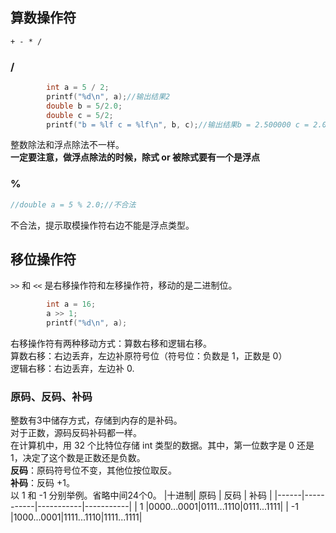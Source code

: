 ## 算数操作符
`+ - * /`</br>
### /
```c
		int a = 5 / 2;
		printf("%d\n", a);//输出结果2
		double b = 5/2.0;
		double c = 5/2;
		printf("b = %lf c = %lf\n", b, c);//输出结果b = 2.500000 c = 2.000000
```
整数除法和浮点除法不一样。</br>
**一定要注意，做浮点除法的时候，除式 or 被除式要有一个是浮点**</br>
### %
```c
//double a = 5 % 2.0;//不合法
```
不合法，提示取模操作符右边不能是浮点类型。
## 移位操作符
`>>` 和 `<<` 是右移操作符和左移操作符，移动的是二进制位。
```c
		int a = 16;
		a >> 1;
		printf("%d\n", a);
```
右移操作符有两种移动方式：算数右移和逻辑右移。</br>
算数右移：右边丢弃，左边补原符号位（符号位：负数是 1，正数是 0）</br>
逻辑右移：右边丢弃，左边补 0.</br>
### 原码、反码、补码
整数有3中储存方式，存储到内存的是补码。</br>
对于正数，源码反码补码都一样。</br>
在计算机中，用 32 个比特位存储 int 类型的数据。其中，第一位数字是 0 还是 1，决定了这个数是正数还是负数。</br>
**反码**：原码符号位不变，其他位按位取反。</br>
**补码**：反码 +1。</br>
以 1 和 -1 分别举例。省略中间24个0。
|十进制|    原码    |    反码    |    补码    |
|------|-----------|-----------|-----------|
|   1  |0000...0001|0111...1110|0111...1111|
|  -1  |1000...0001|1111...1110|1111...1111|

